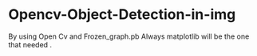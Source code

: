 # Opencv-Object-Detection-in-img
  By using Open Cv
  and Frozen_graph.pb
  Always matplotlib will be the one that needed .
